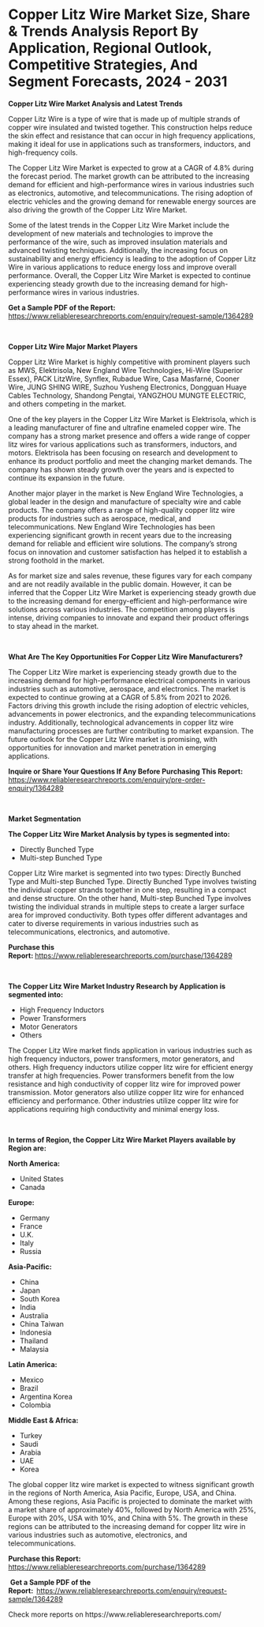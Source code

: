 <p><h1>Copper Litz Wire Market Size, Share & Trends Analysis Report By Application, Regional Outlook, Competitive Strategies, And Segment Forecasts, 2024 - 2031</h1></p><p><strong>Copper Litz Wire Market Analysis and Latest Trends</strong></p>
<p><p>Copper Litz Wire is a type of wire that is made up of multiple strands of copper wire insulated and twisted together. This construction helps reduce the skin effect and resistance that can occur in high frequency applications, making it ideal for use in applications such as transformers, inductors, and high-frequency coils.</p><p>The Copper Litz Wire Market is expected to grow at a CAGR of 4.8% during the forecast period. The market growth can be attributed to the increasing demand for efficient and high-performance wires in various industries such as electronics, automotive, and telecommunications. The rising adoption of electric vehicles and the growing demand for renewable energy sources are also driving the growth of the Copper Litz Wire Market.</p><p>Some of the latest trends in the Copper Litz Wire Market include the development of new materials and technologies to improve the performance of the wire, such as improved insulation materials and advanced twisting techniques. Additionally, the increasing focus on sustainability and energy efficiency is leading to the adoption of Copper Litz Wire in various applications to reduce energy loss and improve overall performance. Overall, the Copper Litz Wire Market is expected to continue experiencing steady growth due to the increasing demand for high-performance wires in various industries.</p></p>
<p><strong>Get a Sample PDF of the Report:&nbsp;</strong> <a href="https://www.reliableresearchreports.com/enquiry/request-sample/1364289">https://www.reliableresearchreports.com/enquiry/request-sample/1364289</a></p>
<p>&nbsp;</p>
<p><strong>Copper Litz Wire Major Market Players</strong></p>
<p><p>Copper Litz Wire Market is highly competitive with prominent players such as MWS, Elektrisola, New England Wire Technologies, Hi-Wire (Superior Essex), PACK LitzWire, Synflex, Rubadue Wire, Casa Masfarné, Cooner Wire, JUNG SHING WIRE, Suzhou Yusheng Electronics, Dongguan Huaye Cables Technology, Shandong Pengtai, YANGZHOU MUNGTE ELECTRIC, and others competing in the market.</p><p>One of the key players in the Copper Litz Wire Market is Elektrisola, which is a leading manufacturer of fine and ultrafine enameled copper wire. The company has a strong market presence and offers a wide range of copper litz wires for various applications such as transformers, inductors, and motors. Elektrisola has been focusing on research and development to enhance its product portfolio and meet the changing market demands. The company has shown steady growth over the years and is expected to continue its expansion in the future.</p><p>Another major player in the market is New England Wire Technologies, a global leader in the design and manufacture of specialty wire and cable products. The company offers a range of high-quality copper litz wire products for industries such as aerospace, medical, and telecommunications. New England Wire Technologies has been experiencing significant growth in recent years due to the increasing demand for reliable and efficient wire solutions. The company’s strong focus on innovation and customer satisfaction has helped it to establish a strong foothold in the market.</p><p>As for market size and sales revenue, these figures vary for each company and are not readily available in the public domain. However, it can be inferred that the Copper Litz Wire Market is experiencing steady growth due to the increasing demand for energy-efficient and high-performance wire solutions across various industries. The competition among players is intense, driving companies to innovate and expand their product offerings to stay ahead in the market.</p></p>
<p>&nbsp;</p>
<p><strong>What Are The Key Opportunities For Copper Litz Wire Manufacturers?</strong></p>
<p><p>The Copper Litz Wire market is experiencing steady growth due to the increasing demand for high-performance electrical components in various industries such as automotive, aerospace, and electronics. The market is expected to continue growing at a CAGR of 5.8% from 2021 to 2026. Factors driving this growth include the rising adoption of electric vehicles, advancements in power electronics, and the expanding telecommunications industry. Additionally, technological advancements in copper litz wire manufacturing processes are further contributing to market expansion. The future outlook for the Copper Litz Wire market is promising, with opportunities for innovation and market penetration in emerging applications.</p></p>
<p><strong>Inquire or Share Your Questions If Any Before Purchasing This Report:</strong> <a href="https://www.reliableresearchreports.com/enquiry/pre-order-enquiry/1364289">https://www.reliableresearchreports.com/enquiry/pre-order-enquiry/1364289</a></p>
<p>&nbsp;</p>
<p><strong>Market Segmentation</strong></p>
<p><strong>The Copper Litz Wire Market Analysis by types is segmented into:</strong></p>
<p><ul><li>Directly Bunched Type</li><li>Multi-step Bunched Type</li></ul></p>
<p><p>Copper Litz Wire market is segmented into two types: Directly Bunched Type and Multi-step Bunched Type. Directly Bunched Type involves twisting the individual copper strands together in one step, resulting in a compact and dense structure. On the other hand, Multi-step Bunched Type involves twisting the individual strands in multiple steps to create a larger surface area for improved conductivity. Both types offer different advantages and cater to diverse requirements in various industries such as telecommunications, electronics, and automotive.</p></p>
<p><strong>Purchase this Report:&nbsp;</strong><a href="https://www.reliableresearchreports.com/purchase/1364289">https://www.reliableresearchreports.com/purchase/1364289</a></p>
<p>&nbsp;</p>
<p><strong>The Copper Litz Wire Market Industry Research by Application is segmented into:</strong></p>
<p><ul><li>High Frequency Inductors</li><li>Power Transformers</li><li>Motor Generators</li><li>Others</li></ul></p>
<p><p>The Copper Litz Wire market finds application in various industries such as high frequency inductors, power transformers, motor generators, and others. High frequency inductors utilize copper litz wire for efficient energy transfer at high frequencies. Power transformers benefit from the low resistance and high conductivity of copper litz wire for improved power transmission. Motor generators also utilize copper litz wire for enhanced efficiency and performance. Other industries utilize copper litz wire for applications requiring high conductivity and minimal energy loss.</p></p>
<p>&nbsp;</p>
<p><strong>In terms of Region, the Copper Litz Wire Market Players available by Region are:</strong></p>
<p>
    <p> <strong> North America: </strong>
        <ul>
            <li>United States</li>
            <li>Canada</li>
        </ul>
        </p> 
    <p> <strong> Europe: </strong>
        <ul>
            <li>Germany</li>
            <li>France</li>
            <li>U.K.</li>
            <li>Italy</li>
            <li>Russia</li>
        </ul>
        </p> 
    <p> <strong> Asia-Pacific: </strong>
        <ul>
            <li>China</li>
            <li>Japan</li>
            <li>South Korea</li>
            <li>India</li>
            <li>Australia</li>
            <li>China Taiwan</li>
            <li>Indonesia</li>
            <li>Thailand</li>
            <li>Malaysia</li>
        </ul>
        </p> 
    <p> <strong> Latin America: </strong>
        <ul>
            <li>Mexico</li>
            <li>Brazil</li>
            <li>Argentina Korea</li>
            <li>Colombia</li>
        </ul>
        </p> 
    <p> <strong> Middle East & Africa: </strong>
        <ul>
            <li>Turkey</li>
            <li>Saudi</li>
            <li>Arabia</li>
            <li>UAE</li>
            <li>Korea</li>
        </ul>
    </p>
    </p>
<p><p>The global copper litz wire market is expected to witness significant growth in the regions of North America, Asia Pacific, Europe, USA, and China. Among these regions, Asia Pacific is projected to dominate the market with a market share of approximately 40%, followed by North America with 25%, Europe with 20%, USA with 10%, and China with 5%. The growth in these regions can be attributed to the increasing demand for copper litz wire in various industries such as automotive, electronics, and telecommunications.</p></p>
<p><strong>Purchase this Report: </strong><a href="https://www.reliableresearchreports.com/purchase/1364289">https://www.reliableresearchreports.com/purchase/1364289</a></p>
<p>&nbsp;<strong>Get a Sample PDF of the Report:&nbsp;&nbsp;</strong><a href="https://www.reliableresearchreports.com/enquiry/request-sample/1364289">https://www.reliableresearchreports.com/enquiry/request-sample/1364289</a></p>
<p><strong></strong></p>
<p>Check more reports on https://www.reliableresearchreports.com/</p>
